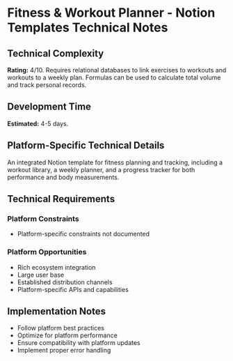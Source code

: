 # Fitness & Workout Planner - Notion Templates Technical Notes

## Technical Complexity
**Rating:** 4/10. Requires relational databases to link exercises to workouts and workouts to a weekly plan. Formulas can be used to calculate total volume and track personal records.

## Development Time
**Estimated:** 4-5 days.

## Platform-Specific Technical Details
An integrated Notion template for fitness planning and tracking, including a workout library, a weekly planner, and a progress tracker for both performance and body measurements.

## Technical Requirements

### Platform Constraints
- Platform-specific constraints not documented

### Platform Opportunities
- Rich ecosystem integration
- Large user base
- Established distribution channels
- Platform-specific APIs and capabilities

## Implementation Notes
- Follow platform best practices
- Optimize for platform performance
- Ensure compatibility with platform updates
- Implement proper error handling
